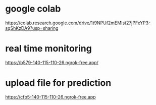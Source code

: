 # google colab <br/>
https://colab.research.google.com/drive/1t9NPUf2mEMIst27jPFeYP3-sqShKzDA9?usp=sharing

# real time monitoring
https://b579-140-115-110-26.ngrok-free.app/

# upload file for prediction
 https://cfb5-140-115-110-26.ngrok-free.app
